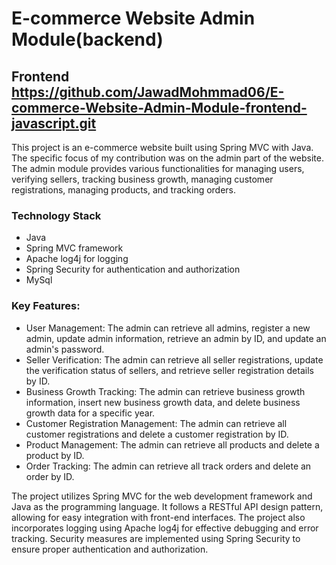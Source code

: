 # E-commerce Website Admin Module(backend)
## Frontend https://github.com/JawadMohmmad06/E-commerce-Website-Admin-Module-frontend-javascript.git
This project is an e-commerce website built using Spring MVC with Java. The specific focus of my contribution was on the admin part of the website. The admin module provides various functionalities for managing users, verifying sellers, tracking business growth, managing customer registrations, managing products, and tracking orders. 
### Technology Stack
- Java
- Spring MVC framework
- Apache log4j for logging
- Spring Security for authentication and authorization
- MySql
### Key Features:
- User Management: The admin can retrieve all admins, register a new admin, update admin information, retrieve an admin by ID, and update an admin's password.
- Seller Verification: The admin can retrieve all seller registrations, update the verification status of sellers, and retrieve seller registration details by ID.
- Business Growth Tracking: The admin can retrieve business growth information, insert new business growth data, and delete business growth data for a specific year.
- Customer Registration Management: The admin can retrieve all customer registrations and delete a customer registration by ID.
- Product Management: The admin can retrieve all products and delete a product by ID.
- Order Tracking: The admin can retrieve all track orders and delete an order by ID.

The project utilizes Spring MVC for the web development framework and Java as the programming language. It follows a RESTful API design pattern, allowing for easy integration with front-end interfaces. The project also incorporates logging using Apache log4j for effective debugging and error tracking. Security measures are implemented using Spring Security to ensure proper authentication and authorization.
